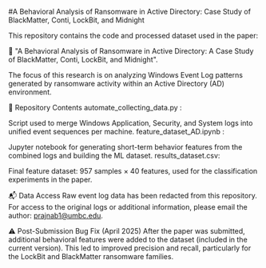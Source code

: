#A Behavioral Analysis of Ransomware in Active Directory: Case Study of BlackMatter, Conti, LockBit, and Midnight

This repository contains the code and processed dataset used in the paper:<br>

📄 "A Behavioral Analysis of Ransomware in Active Directory: A Case Study of BlackMatter, Conti, LockBit, and Midnight".

The focus of this research is on analyzing Windows Event Log patterns generated by ransomware activity within an Active Directory (AD) environment.

📁 Repository Contents
automate_collecting_data.py :<br>

Script used to merge Windows Application, Security, and System logs into unified event sequences per machine.
feature_dataset_AD.ipynb :

Jupyter notebook for generating short-term behavior features from the combined logs and building the ML dataset.
results_dataset.csv:
 
Final feature dataset: 957 samples × 40 features, used for the classification experiments in the paper.

📬 Data Access
Raw event log data has been redacted from this repository.
For access to the original logs or additional information, please email the author: prajnab1@umbc.edu.

⚠️ Post-Submission Bug Fix (April 2025)
After the paper was submitted, additional behavioral features were added to the dataset (included in the current version). This led to improved precision and recall, particularly for the LockBit and BlackMatter ransomware families.





